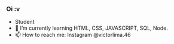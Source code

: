 ### Oi :v

- Student
- 🌱 I’m currently learning HTML, CSS, JAVASCRIPT, SQL, Node.
- 📫 How to reach me: Instagram @victorlima.46
